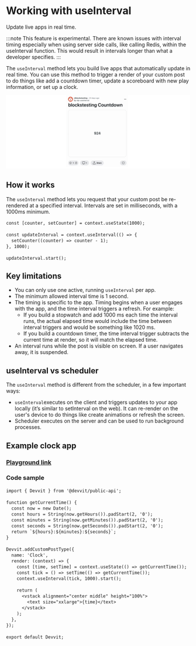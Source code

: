 # Working with useInterval

Update live apps in real time.

:::note
This feature is experimental. There are known issues with interval timing especially when using server side calls, like calling Redis, within the useInterval function. This would result in intervals longer than what a developer specifies.
:::

The `useInterval` method lets you build live apps that automatically update in real time. You can use this method to trigger a render of your custom post to do things like add a countdown timer, update a scoreboard with new play information, or set up a clock.

![Countdown timer](./assets/useinterval_countdown.png)

## How it works

The `useInterval` method lets you request that your custom post be re-rendered at a specified interval. Intervals are set in milliseconds, with a 1000ms minimum.

```tsx
const [counter, setCounter] = context.useState(1000);

const updateInterval = context.useInterval(() => {
  setCounter((counter) => counter - 1);
}, 1000);

updateInterval.start();
```

## Key limitations

- You can only use one active, running `useInterval` per app.
- The minimum allowed interval time is 1 second.
- The timing is specific to the app. Timing begins when a user engages with the app, and the time interval triggers a refresh. For example:
  - If you build a stopwatch and add 1000 ms each time the interval runs, the actual elapsed time would include the time between interval triggers and would be something like 1020 ms.
  - If you build a countdown timer, the time interval trigger subtracts the current time at render, so it will match the elapsed time.
- An interval runs while the post is visible on screen. If a user navigates away, it is suspended.

## useInterval vs scheduler

The `useInterval` method is different from the scheduler, in a few important ways:

- `useInterval`executes on the client and triggers updates to your app locally (it’s similar to setInterval on the web). It can re-render on the user's device to do things like create animations or refresh the screen.
- Scheduler executes on the server and can be used to run background processes.

## Example clock app

### [Playground link](https://developers.reddit.com/play#pen/N4IgdghgtgpiBcIQBoQGcBOBjBICWUADgPYYAuABMACIwBudeZAvhQGYbFQUDkAAgBN6jMgHpCAVwBGAGzxYAtBEJ4eAHTAa2EsFjJ5iYCgHMYZAMISMGGGDIAVAjAAUASioaKFLIbSUwxADuFAC8FGAwwdQQZC6unt6+lAAWxFZooRQAymQYeGDGzgGBAHSmZAASaRhobq4lhBACORDkzgBMyLwADDzxRolgfhRQ+RKxGWE5eQVFQWVmALJjE3UNTS1tnT19CT5DlGgw+wKT2bn5hcULZFnHhqdrjc1krWQdXTy9-V42ZFZGAAGABJgKl0sx4KDRmBxjA0JDQUcTgjARpmBoNLQGEwSk0BJY-FwAArEPz2ACehBcwASkFg8F45hkxCwAGseMgEjYwEIMIz9rEAB6UEIAPg8Ay8+2GAG19LAukcHE4ALqZQUwEUlCRHFqxZxuUIS8qWay2FWwOoJaVJCj6dmZI3iijKxxW50msxmnmWuI-LyDYVkHVHACSdhgGDoEBkzgdbK6AEZuqn6n43m5MVKKH8ARRnDbAwAeOgZx2xvDGMCwOwhHhYC1RkZ4AQCGQwHgUZIwKvJMghNQgFPdACkQ7FRcDFGLwddeAAXjB60KhTJWqYeGLgAqYMxi6Jg5Oc14D2XXuzj9OAxiwMx+hotSRyBQhGwIBIZJRsSINCgQHQUZoAYYAIEmzBAA)

### Code sample

```tsx
import { Devvit } from '@devvit/public-api';

function getCurrentTime() {
  const now = new Date();
  const hours = String(now.getHours()).padStart(2, '0');
  const minutes = String(now.getMinutes()).padStart(2, '0');
  const seconds = String(now.getSeconds()).padStart(2, '0');
  return `${hours}:${minutes}:${seconds}`;
}

Devvit.addCustomPostType({
  name: 'Clock',
  render: (context) => {
    const [time, setTime] = context.useState(() => getCurrentTime());
    const tick = () => setTime(() => getCurrentTime());
    context.useInterval(tick, 1000).start();

    return (
      <vstack alignment="center middle" height="100%">
        <text size="xxlarge">{time}</text>
      </vstack>
    );
  },
});

export default Devvit;
```
